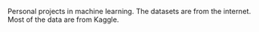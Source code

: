 Personal projects in machine learning. The datasets are from the internet. Most of the data are from Kaggle. 

